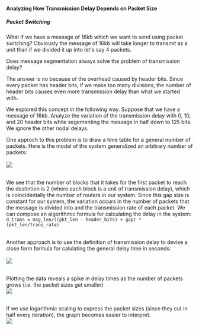 #### Analyzing How Transmission Delay Depends on Packet Size
##### Packet Switching

What if we have a message of 16kb which we want to send using packet switching? Obviously the message of 16kb will take longer to transmit as a unit than if we divided it up into let's say 4 packets. <br>

Does message segmentation always solve the problem of transmission delay?<br>

The answer is no because of the overhead caused by header bits. Since every packet has header bits, if we make too many divisions, the number of header bits causes even more transmission delay than what we started with. <br>

We explored this concept in the following way. Suppose that we have a message of 16kb. Analyze the variation of the transmission delay with 0, 10, and 20 header bits while segementing the message in half down to 125 bits. We ignore the other nodal delays.<br>

One approch to this problem is to draw a time table for a general number of packets. Here is the model of the system generalized an arbitrary number of packets: <br><br><img src="https://gist.githubusercontent.com/jawardell/58b723cdc0451ac4e9eb2ba577643a8a/raw/7c06af7e81874b8169676fe9ae557613a53f8cda/Program.png"><br><br>

We see that the number of blocks that it takes for the first packet to reach the destintion is 2 (where each block is a unit of transmission delay), which is coincidentally the number of routers in our system. Since this gap size is constant for our system, the variation occurs in the number of packets that the message is divided into and the transmission rate of each packet. We can compose an algorithmic formula for calculating the delay in the system: <br> `d_trans = msg_len/((pkt_len - header_bits) + gap) * (pkt_len/trans_rate)`<br><br>

Another approach is to use the definition of transmission delay to devise a close form formula for calulating the general delay time in seconds: <br><br>
<img src="https://gist.githubusercontent.com/jawardell/58b723cdc0451ac4e9eb2ba577643a8a/raw/7ae81e7efae754d52157da0a60b04dbce25537e2/Screen%2520Shot%25202018-08-21%2520at%25206.04.05%2520PM.png"><br><br>

Plotting the data reveals a spike in delay times as the number of packets grows (i.e. the packet sizes get smaller) <br>
<img src="https://gist.githubusercontent.com/jawardell/58b723cdc0451ac4e9eb2ba577643a8a/raw/7ae81e7efae754d52157da0a60b04dbce25537e2/img2.png"><br><br>

If we use logarithmic scaling to express the packet sizes (since they cut in half every iteration), the graph becomes easier to interpret.<br><img src="https://gist.githubusercontent.com/jawardell/58b723cdc0451ac4e9eb2ba577643a8a/raw/7ae81e7efae754d52157da0a60b04dbce25537e2/img1.png"><br><br>

